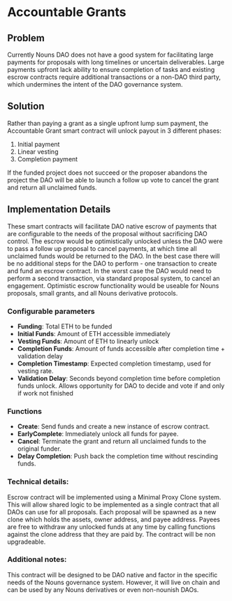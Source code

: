 # Accountable Grants

## Problem
Currently Nouns DAO does not have a good system for facilitating large payments for proposals with long timelines or uncertain deliverables. Large payments upfront lack ability to ensure completion of tasks and existing escrow contracts require additional transactions or a non-DAO third party, which undermines the intent of the DAO governance system.

## Solution
Rather than paying a grant as a single upfront lump sum payment, the Accountable Grant smart contract will unlock payout in 3 different phases:
1. Initial payment
2. Linear vesting
3. Completion payment

If the funded project does not succeed or the proposer abandons the project the DAO will be able to launch a follow up vote to cancel the grant and return all unclaimed funds.

## Implementation Details
These smart contracts will facilitate DAO native escrow of payments that are configurable to the needs of the proposal without sacrificing DAO control. The escrow would be optimistically unlocked unless the DAO were to pass a follow up proposal to cancel payments, at which time all unclaimed funds would be returned to the DAO. In the best case there will be no additional steps for the DAO to perform - one transaction to create and fund an escrow contract. In the worst case the DAO would need to perform a second transaction, via standard proposal system, to cancel an engagement. Optimistic escrow functionality would be useable for Nouns proposals, small grants, and all Nouns derivative protocols.

### Configurable parameters
- **Funding**: Total ETH to be funded
- **Initial Funds**: Amount of ETH accessible immediately
- **Vesting Funds**: Amount of ETH to linearly unlock
- **Completion Funds**: Amount of funds accessible after completion time + validation delay
- **Completion Timestamp**: Expected completion timestamp, used for vesting rate.
- **Validation Delay**: Seconds beyond completion time before completion funds unlock. Allows opportunity for DAO to decide and vote if and only if work not finished

### Functions
- **Create**: Send funds and create a new instance of escrow contract.
- **EarlyComplete**: Immediately unlock all funds for payee.
- **Cancel**: Terminate the grant and return all unclaimed funds to the original funder.
- **Delay Completion**: Push back the completion time without rescinding funds.

### Technical details:
Escrow contract will be implemented using a Minimal Proxy Clone system. This will allow shared logic to be implemented as a single contract that all DAOs can use for all proposals. Each proposal will be spawned as a new clone which holds the assets, owner address, and payee address. Payees are free to withdraw any unlocked funds at any time by calling functions against the clone address that they are paid by. The contract will be non upgradeable.

### Additional notes:
This contract will be designed to be DAO native and factor in the specific needs of the Nouns governance system. However, it will live on chain and can be used by any Nouns derivatives or even non-nounish DAOs.
